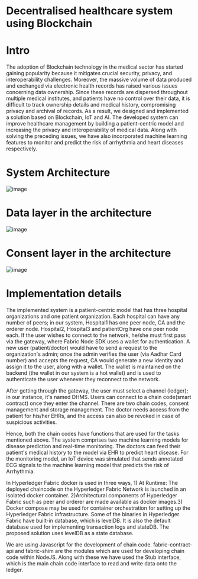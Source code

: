 # Decentralised healthcare system using Blockchain

# Intro 
The adoption of Blockchain technology in the medical sector has started gaining popularity because it mitigates crucial security, privacy, and interoperability challenges. Moreover, the massive volume of data produced and exchanged via electronic health records has raised various issues concerning data ownership. Since these records are dispersed throughout multiple medical institutes, and patients have no control over their data, it is difficult to track ownership details and medical history, compromising privacy and archival of records. As a result, we designed and implemented a solution based on Blockchain, IoT and AI. The developed system can improve healthcare management by building a patient-centric model and increasing the privacy and interoperability of medical data. Along with solving the preceding issues, we have also incorporated machine learning features to monitor and predict the risk of arrhythmia and heart diseases respectively.

# System Architecture
 ![image](https://user-images.githubusercontent.com/15829308/181119082-f220e57e-099b-4457-9eca-51176388fd85.png)

# Data layer in the architecture
![image](https://user-images.githubusercontent.com/15829308/181119347-79ccc429-0688-4967-86aa-5a1d969a540f.png)

# Consent layer in the architecture
![image](https://user-images.githubusercontent.com/15829308/181119443-8a6f2787-8c83-4735-a045-5727d1c6f894.png)

# Implementation details
The implemented system is a patient-centric model that has three hospital organizations and one patient organization. Each hospital can have any number of peers; in our system, Hospital1 has one peer node, CA and the orderer node. Hospital2, Hospital3 and patientOrg have one peer node each. If the user wishes to connect to the network, he/she must first pass via the gateway, where Fabric Node SDK uses a wallet for authentication. A new user (patient/doctor) would have to send a request to the organization's admin; once the admin verifies the user (via Aadhar Card number) and accepts the request, CA would generate a new identity and assign it to the user, along with a wallet. The wallet is maintained on the backend (the wallet in our system is a hot wallet) and is used to authenticate the user whenever they reconnect to the network.
   
After getting through the gateway, the user must select a channel (ledger); in our instance, it's named DHMS. Users can connect to a chain code(smart contract) once they enter the channel. There are two chain codes, consent management and storage management. The doctor needs access from the patient for his/her EHRs, and the access can also be revoked in case of suspicious activities. 

Hence, both the chain codes have functions that are used for the tasks mentioned above. The system comprises two machine learning models for disease prediction and real-time monitoring. The doctors can feed their patient's medical history to the model via EHR to predict heart disease. For the monitoring model, an IoT device was simulated that sends annotated ECG signals to the machine learning model that predicts the risk of Arrhythmia. 

In Hyperledger Fabric docker is used in three ways, 1) At Runtime: The deployed chaincode on the Hyperledger Fabric Network is launched in an isolated docker container. 2)Architectural components of Hyperledger Fabric such as peer and orderer are made available as docker images.3) Docker compose may be used for container orchestration for setting up the Hyperledger Fabric infrastructure.
Some of the binaries in Hyperledger Fabric have built-in database, which is levelDB. It is also the default database used for implementing transaction logs and stateDB. The proposed solution uses levelDB as a state database. 

We are using Javascript for the development of chain code. fabric-contract-api and fabric-shim are the modules which are used for developing chain code within NodeJS. Along with these we have used the Stub interface, which is the main chain code interface to read and write data onto the ledger.
